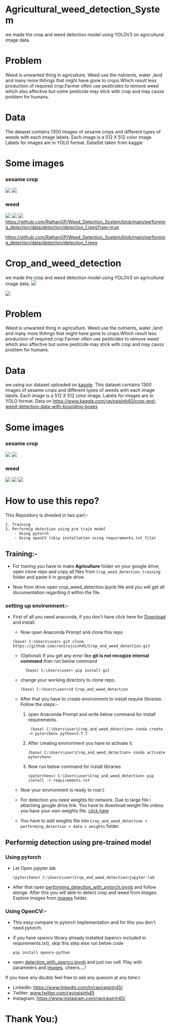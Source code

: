 # Agricultural_weed_detection_System
we made the crop and weed detection model using YOLOV3 on agricultural image data.

# Problem
Weed is unwanted thing in agriculture. Weed use the nutrients, water ,land and many more thihngs that might have gone to crops.Which result less production of required crop.Farmer often use pesticides to remove weed which also affective but some pesticide may stick with crop and may cause problem for humans.

# Data
The dataset contains 1300 images of sesame crops and different types of weeds with each image labels.
Each image is a 512 X 512 color image. Labels for images are in YOLO format.
DataSet taken from kaggle

# Some images
### sesame crop
![](https://www.googleapis.com/download/storage/v1/b/kaggle-user-content/o/inbox%2F3745280%2Fdd84e10cd56c74516656e1fee2742763%2Ftal_55.jpeg?generation=1589438968788391&alt=media)
![](https://www.googleapis.com/download/storage/v1/b/kaggle-user-content/o/inbox%2F3745280%2Fbf8669472ca779a36fbd992c6ee80b9b%2Ftal_44.jpeg?generation=1589438975110310&alt=media)

### weed
![](https://www.googleapis.com/download/storage/v1/b/kaggle-user-content/o/inbox%2F3745280%2F223e1ae1bc2b2d976ccf79685bb5ef24%2Fimage_359.jpeg?generation=1589439154681622&alt=media)
![](https://www.googleapis.com/download/storage/v1/b/kaggle-user-content/o/inbox%2F3745280%2Fec12dbafbf4b5b6e1b46cc1a47e95147%2Fimage_528.jpeg?generation=1589439166010189&alt=media)
![](https://www.googleapis.com/download/storage/v1/b/kaggle-user-content/o/inbox%2F3745280%2Fc4e147d01af2667a293c3ff1caac6a85%2Fimage_21.jpeg?generation=1589439187082625&alt=media)
https://github.com/RathanGP/Weed_Detection_System/blob/main/performing_detection/data/detection/detection_1.jpeg?raw=true

https://github.com/RathanGP/Weed_Detection_System/blob/main/performing_detection/data/detection/detection_1.jpeg
  
 


          
  
# Crop_and_weed_detection
we made the crop and weed detection model using YOLOV3 on agricultural image data.
![](https://github.com/ravirajsinh45/Crop_and_weed_detection/blob/master/performing_detection/data/detection/detection.jpg)



![](https://github.com/ravirajsinh45/Crop_and_weed_detection/blob/master/performing_detection/data/detection/detection_1.jpeg)

# Problem
Weed is unwanted thing in agriculture. Weed use the nutrients, water ,land and many more thihngs that might have gone to crops.Which result less production of required crop.Farmer often use pesticides to remove weed which also affective but some pesticide may stick with crop and may causs problem for humans.

# Data
we using our dataset uploaded on [kaggle](https://www.kaggle.com/ravirajsinh45/crop-and-weed-detection-data-with-bounding-boxes).
This dataset contains 1300 images of sesame crops and different types of weeds with each image labels.
Each image is a 512 X 512 color image. Labels for images are in YOLO format.
Data on https://www.kaggle.com/ravirajsinh45/crop-and-weed-detection-data-with-bounding-boxes

# Some images
### sesame crop
![](https://www.googleapis.com/download/storage/v1/b/kaggle-user-content/o/inbox%2F3745280%2Fdd84e10cd56c74516656e1fee2742763%2Ftal_55.jpeg?generation=1589438968788391&alt=media)
![](https://www.googleapis.com/download/storage/v1/b/kaggle-user-content/o/inbox%2F3745280%2Fbf8669472ca779a36fbd992c6ee80b9b%2Ftal_44.jpeg?generation=1589438975110310&alt=media)

### weed
![](https://www.googleapis.com/download/storage/v1/b/kaggle-user-content/o/inbox%2F3745280%2F223e1ae1bc2b2d976ccf79685bb5ef24%2Fimage_359.jpeg?generation=1589439154681622&alt=media)
![](https://www.googleapis.com/download/storage/v1/b/kaggle-user-content/o/inbox%2F3745280%2Fec12dbafbf4b5b6e1b46cc1a47e95147%2Fimage_528.jpeg?generation=1589439166010189&alt=media)
![](https://www.googleapis.com/download/storage/v1/b/kaggle-user-content/o/inbox%2F3745280%2Fc4e147d01af2667a293c3ff1caac6a85%2Fimage_21.jpeg?generation=1589439187082625&alt=media)



  
  # How to use this repo?

  This Repository is diveded in two part:-

    1. Training 
    2. Performig detection using pre train model
        - Using pytorch
        - Using openCV (skip installation using requirements.txt file)


## Training:-
 
 * For traning you have to make **Agriculture** folder on your google drive, open clone repo and copy all files from `Crop_weed_detection_training` folder and paste it in google drive.

 * Now from drive open crop_weed_detection.ipynb file and you will get all documentation regarding it within the file.


### setting up environment:-

 * First of all you need anaconda, if you don't have click here for [Download](https://www.anaconda.com/products/individual) and install.

    * Now open Anaconda Prompt and clone this repo
   ```
   (base) C:\Users\user> git clone https://github.com/ravirajsinh45/Crop_and_weed_detection.git
    ```  
     - (Optional) If you get any error like **git is not recogize internal command** than run below command
          ```
            (base) C:\Users\user> pip install git
          ``` 
      
    * change your working directory to clone repo.
      ```
      (base) C:\Users\user>cd Crop_and_weed_detection
      ```
    * After that you have to create environment to install require libraries. Follow the steps:-
       1. open Anaconda Prompt and write below command for install requirements.
           ```
            (base) C:\Users\user\Crop_and_weed_detection> conda create -n pytorchenv python=3.7.7
           ```
      2. After creating environment you have to activate it.
          ```
          (base) C:\Users\user\Crop_and_weed_detection> conda activate pytorchenv
         ```
      3.  Now run below command for install libraries
          ```
          (pytorchenv) C:\Users\user\Crop_and_weed_detection> pip install -r requirements.txt 
          ```
   * Now your environment is ready to roar:)
   
   * For detection you need weights for network. Due to large file i attaching google drive link. You have to download weight file unless you have your own weights file. [click here](https://drive.google.com/open?id=1-Aam2D-fqnwecbeHwa4rtzxtNjwcDkP6)

   
   * You have to add weights flie into `Crop_and_weed_detection > performing_detection > data > weights` folder.

## Performig detection using pre-trained model
### Using pytorch
   * Let Open jupyter lab

      ```
     (pytorchenv) C:\Users\user\Crop_and_weed_detection>jupyter-lab
     ```
 


   * After that open [performing_detection_with_pytorch.ipynb](https://github.com/ravirajsinh45/Crop_and_weed_detection/blob/master/performing_detection/pytorch/performing_detection_with_pytorch.ipynb) and follow alonge. After this you will able to detect crop and weed from images. Explore images from [images](https://github.com/ravirajsinh45/Crop_and_weed_detection/blob/master/performing_detection/data/images) folder.

### Using OpenCV:-

  * This easy compare to pytorch implementation and for this you don't need pytorch.

  * if you have opencv library already installed (opencv included in requirements.txt), skip this step else run below code
    ```
    pip install opencv-python
    ```
  
  * open [detection_with_opencv.ipynb](https://github.com/ravirajsinh45/Crop_and_weed_detection/blob/master/performing_detection/opencv/detection_with_opencv.ipynb) and just run cell. Play with parameters and [images](https://github.com/ravirajsinh45/Crop_and_weed_detection/blob/master/performing_detection/data/images). cheers....!


If you have any doubts feel free to ask any quesion at any time:)  
  * LinkedIn:  https://www.linkedin.com/in/ravirajsinh45/  
  * Twitter:   www.twitter.com/ravirajsinh45  
  * Instagram: https://www.instagram.com/ravirajsinh45/  

 # Thank You:) 




  






 

 




  





